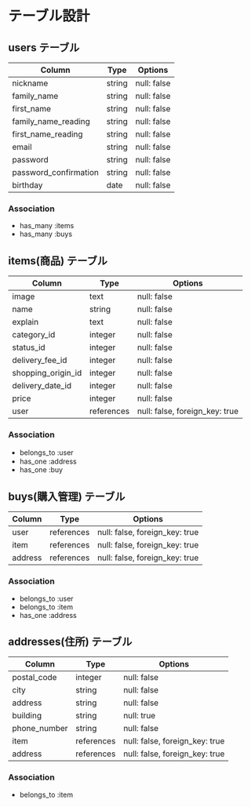 
# テーブル設計

## users テーブル

| Column                           | Type   | Options     |
| -------------------------------- | ------ | ----------- |
| nickname                         | string | null: false |
| family_name                      | string | null: false |
| first_name                       | string | null: false |
| family_name_reading              | string | null: false |
| first_name_reading               | string | null: false |
| email                            | string | null: false |
| password                         | string | null: false |
| password_confirmation            | string | null: false |
| birthday                         | date   | null: false |


### Association
- has_many :items
- has_many :buys

## items(商品) テーブル

| Column              | Type      | Options                       |
| ------------------- | --------- | ----------------------------- |
| image               | text      | null: false                   |
| name                | string    | null: false                   |
| explain             | text      | null: false                   |
| category_id         | integer   | null: false                   |
| status_id           | integer   | null: false                   |
| delivery_fee_id     | integer   | null: false                   |
| shopping_origin_id  | integer   | null: false                   |
| delivery_date_id    | integer   | null: false                   |
| price               | integer   | null: false                   |
| user                |references | null: false, foreign_key: true|


### Association
- belongs_to :user　
- has_one :address
- has_one :buy

## buys(購入管理) テーブル

| Column      | Type          | Options                        |
| ----------- | --------------| ------------------------------ |
| user        | references    |  null: false, foreign_key: true|
| item        | references    |  null: false, foreign_key: true|
| address     | references    |  null: false, foreign_key: true|

### Association

 - belongs_to :user
 - belongs_to :item
 - has_one :address



## addresses(住所) テーブル


| Column            | Type      | Options                       |
| ----------------- | ----------| ----------------------------- |
| postal_code       | integer   | null: false                   |
| city              | string    | null: false                   |
| address           | string    | null: false                   |
| building          | string    | null: true                    |
| phone_number      | string    | null: false                   |
| item              |references | null: false, foreign_key: true|
| address           |references | null: false, foreign_key: true|


### Association

- belongs_to :item


